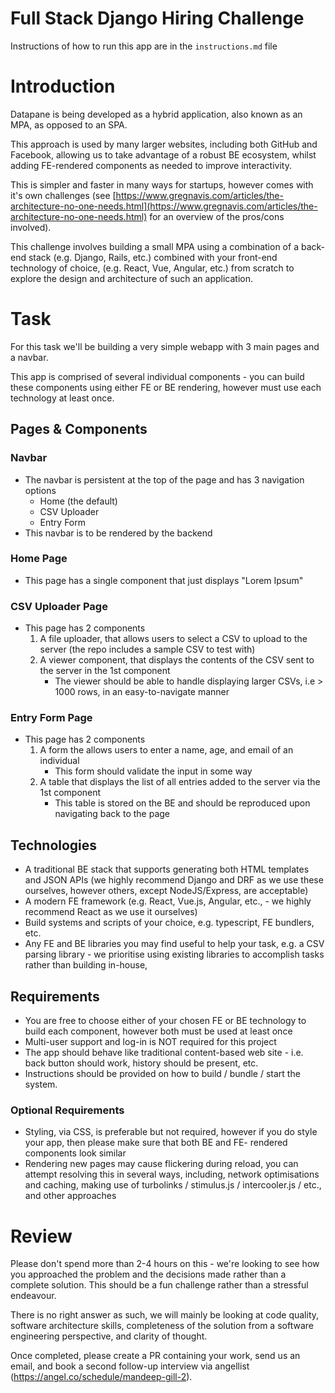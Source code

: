 # Full Stack Django Hiring Challenge

Instructions of how to run this app are in the `instructions.md` file

# Introduction

Datapane is being developed as a hybrid application, also known as an MPA, as opposed to an SPA.

This approach is used by many larger websites, including both GitHub and Facebook, allowing us to take advantage of a robust BE ecosystem, whilst adding FE-rendered components as needed to improve interactivity.

This is simpler and faster in many ways for startups, however comes with it's own challenges (see [https://www.gregnavis.com/articles/the-architecture-no-one-needs.html](https://www.gregnavis.com/articles/the-architecture-no-one-needs.html) for an overview of the pros/cons involved).

This challenge involves building a small MPA using a combination of a back-end stack (e.g. Django, Rails, etc.) combined with your front-end technology of choice, (e.g. React, Vue, Angular, etc.) from scratch to explore the design and architecture of such an application.

# Task

For this task we'll be building a very simple webapp with 3 main pages and a navbar.

This app is comprised of several individual components - you can build these components using either FE or BE rendering, however must use each technology at least once.

## Pages & Components

### Navbar

- The navbar is persistent at the top of the page and has 3 navigation options
    - Home (the default)
    - CSV Uploader
    - Entry Form
- This navbar is to be rendered by the backend

### Home Page

- This page has a single component that just displays "Lorem Ipsum"

### CSV Uploader Page

- This page has 2 components
    1. A file uploader, that allows users to select a CSV to upload to the server (the repo includes a sample CSV to test with)
    1. A viewer component, that displays the contents of the CSV sent to the server in the 1st component
        - The viewer should be able to handle displaying larger CSVs, i.e > 1000 rows, in an easy-to-navigate manner

### Entry Form Page

- This page has 2 components
    1. A form the allows users to enter a name, age, and email of an individual
        - This form should validate the input in some way
    1. A table that displays the list of all entries added to the server via the 1st component
        - This table is stored on the BE and should be reproduced upon navigating back to the page

## Technologies

- A traditional BE stack that supports generating both HTML templates and JSON APIs (we highly recommend Django and DRF as we use these ourselves, however others, except NodeJS/Express, are acceptable)
- A modern FE framework (e.g. React, Vue.js, Angular, etc., - we highly recommend React as we use it ourselves)
- Build systems and scripts of your choice, e.g. typescript, FE bundlers, etc.
- Any FE and BE libraries you may find useful to help your task, e.g. a CSV parsing library - we prioritise using existing libraries to accomplish tasks rather than building in-house, 

## Requirements

- You are free to choose either of your chosen FE or BE technology to build each component, however both must be used at least once
- Multi-user support and log-in is NOT required for this project
- The app should behave like traditional content-based web site - i.e. back button should work, history should be present, etc.
- Instructions should be provided on how to build / bundle / start the system.

### Optional Requirements

- Styling, via CSS, is preferable but not required, however if you do style your app, then please make sure that both BE and FE- rendered components look similar
- Rendering new pages may cause flickering during reload, you can attempt resolving this in several ways, including, network optimisations and caching, making use of turbolinks /  stimulus.js / intercooler.js / etc., and other approaches

# Review

Please don't spend more than 2-4 hours on this - we're looking to see how you approached the problem and the decisions made rather than a complete solution. This should be a fun challenge rather than a stressful endeavour.

There is no right answer as such, we will mainly be looking at code quality, software architecture skills, completeness of the solution from a software engineering perspective, and clarity of thought.

Once completed, please create a PR containing your work, send us an email, and book a second follow-up interview via angellist (https://angel.co/schedule/mandeep-gill-2).
